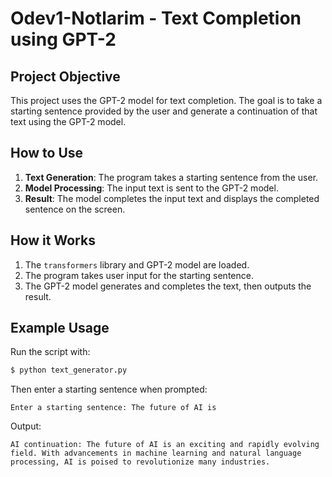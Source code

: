 # Odev1-Notlarim - Text Completion using GPT-2

## Project Objective  
This project uses the GPT-2 model for text completion. The goal is to take a starting sentence provided by the user and generate a continuation of that text using the GPT-2 model.

## How to Use  
1. **Text Generation**: The program takes a starting sentence from the user.
2. **Model Processing**: The input text is sent to the GPT-2 model.
3. **Result**: The model completes the input text and displays the completed sentence on the screen.

## How it Works  
1. The `transformers` library and GPT-2 model are loaded.
2. The program takes user input for the starting sentence.
3. The GPT-2 model generates and completes the text, then outputs the result.

## Example Usage  
Run the script with:
```bash
$ python text_generator.py
```
Then enter a starting sentence when prompted:
```
Enter a starting sentence: The future of AI is
```
Output:
```
AI continuation: The future of AI is an exciting and rapidly evolving field. With advancements in machine learning and natural language processing, AI is poised to revolutionize many industries.
